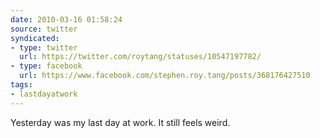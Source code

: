 ```yaml
---
date: 2010-03-16 01:58:24
source: twitter
syndicated:
- type: twitter
  url: https://twitter.com/roytang/statuses/10547197782/
- type: facebook
  url: https://www.facebook.com/stephen.roy.tang/posts/368176427510
tags:
- lastdayatwork
---
```


Yesterday was my last day at work. It still feels weird.